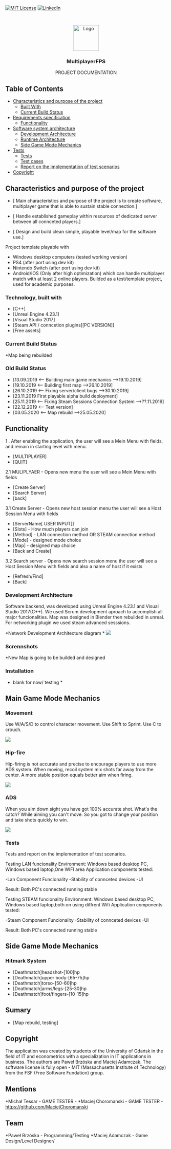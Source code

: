 
[![MIT License][license-shield]][license-url]
[![LinkedIn][linkedin-shield]][linkedin-url]



<!-- PROJECT LOGO -->
<p align="center">
 
<br />
<p align="center">
  <a href="https://github.com/pbrzoska024/FPS-MULTIPLAYER-PROJECT-WINDOWS64-32BIT-">
  </a>
  <img src="images/logo.png" alt="Logo" width="80" height="80">
  <h3 align="center">MultiplayerFPS</h3>

  <p align="center">
  PROJECT DOCUMENTATION
   



<!-- TABLE OF CONTENTS -->
## Table of Contents

* [Characteristics and purpose of the project](#about-the-project)
  * [Built With](#built-with)
  * [Current Build Status](#current-build-status)  
* [Requirements specification](Requirements)
  * [Functionality](#Functionality)
* [Software system architecture](#Software)
  * [Development Architecture](#Development)
  * [Runtime Architecture](#Runtime)
  * [Side Game Mode Mechanics](#Side-Game-Mode-Mechanics)
* [Tests](#summary)
  * [Tests](#mentions)
  * [Test cases](#contact)
  * [Report on the implementation of test scenarios](#license)
* [Copyright](#Copyright)




<!-- Characteristics and purpose of the project -->
## Characteristics and purpose of the project

*  [  Main characteristics and purpose of the project
is to create software, multiplayer game
that is able to sustain stable connection.]
 
*  [ Handle established gameplay 
within resources of dedicated server
between all connceted players.]

*  [ Design and build clean
 simple, playable level/map
 for the software use.]

 Project template playable with
- Windows desktop computers (tested working version)
- PS4 (after port using dev kit)
- Nintendo Switch (after port using dev kit)
- Android/IOS (Only after high optimization)
which can handle multiplayer match with at least 2 online players.
Builded as a test/template project, used for academic purposes.



### Technology, built with

* [C++]
* [Unreal Engine 4.23.1]
* [Visual Studio 2017]
* [Steam API / conncetion plugins[[PC VERSION]]
* [Free assets]



### Current Build Status
*Map being rebuilded
### Old Build Status
* [13.09.2019 <-- Building main game mechanics    -->19.10.2019]
* [19.10.2019 <-- Building first map   -->26.10.2019]
* [26.10.2019 <-- Fixing server/client bugs   -->30.10.2019]
* [23.11.2019 First playable alpha build deployment]
* [25.11.2019 <-- Fixing Steam Sessions Connection System -->??.11.2019]
* [22.12.2019 <-- Test version]
* [03.05.2020 <-- Map rebuild   -->25.05.2020]



<!-- GETTING STARTED -->
## Functionality

1 . After enabling the application,
the user will see a Mein Menu with fields,
and remain in starting level with menu.
* [MULTIPLAYER]    
* [QUIT]

2.1
MULIPLYAER - Opens new  menu
the user will see a Mein Menu with fields
* [Create Server]    
* [Search Server]
* [back]

3.1
Create Server - Opens new host session menu
the user will see a Host Session Menu with fields
* [ServerName[ USER INPUT]]    
* [Slots] - How much players can join
* [Method] - LAN connection method OR STEAM connection method
* [Mode] - designed mode choice 
* [Map] - designed map choice
* [Back and Create]

3.2
Search server - Opens new search session menu
the user will see a Host Session Menu with fields
and also a name of host if it exists
* [Refresh/Find]
* [Back]


### Development Architecture
  Software backend, was developed
using Unreal Engine 4.23.1 and Visual Studio 2017(C++).
  We used Scrum development aproach
to accomplish all major funcionalities.
  Map was designed in Blender
then rebuilded in unreal.
  For networking plugin we used
steam advanced sesssions.

*Network Development Architecture diagram *
![](images/diagram.png)


### Scrennshots

*New Map is going to be builded and designed

### Installation
 
* blank for now/ testing *



<!-- USAGE EXAMPLES -->
## Main Game Mode Mechanics



### Movement
Use W/A/S/D to control character movement.
Use Shift to Sprint.
Use C to crouch.


![](images/GAME2.gif)


### Hip-fire
Hip-firing is not accurate and precise to encourage players to use more ADS system.
When moving, recoil system mix shots far away from the center.
A more stable position equals better aim when firing.


![](images/GAME3.gif)


### ADS
When you aim down sight you have got 100% accurate shot.
What's the catch?
While aiming you can't move.
So you got to change your position and take shots quickly to win.


![](images/GAME4.gif)


<!-- Tests -->
### Tests
Tests and report on the implementation of test scenarios.

Testing  LAN funcionality
Environment: Windows based desktop PC, Windows based laptop,One WIFI area
Application components tested:

-Lan Component Funcionality
-Stability of connceted devices
-UI 

Result: Both PC's connected running stable 

Testing  STEAM funcionality
Environment: Windows based desktop PC, Windows based laptop,both on using diffrent Wifi
Application components tested:

-Steam Component Funcionality
-Stability of connceted devices
-UI 

Result: Both PC's connected running stable 



<!-- ROADMAP -->
## Side Game Mode Mechanics



### Hitmark System
* [Deathmatch]headshot-[100]hp
* [Deathmatch]upper body-[65-75]hp
* [Deathmatch]torso-[50-60]hp
* [Deathmatch]arms/legs-[25-30]hp
* [Deathmatch]foot/fingers-[10-15]hp


<!-- Summary -->
## Sumary

* [Map rebuild, testing]


<!-- LICENSE -->
## Copyright

The application was created by students of the University of Gdańsk in the field of IT and econometrics with a specialization in IT applications in business. The authors are Paweł Brzóska and Maciej Adamczak. The software license is fully open - MIT (Massachusetts Institute of Technology) from the FSF (Free Software Fundation) group.


## Mentions
*Michał Tessar - GAME TESTER -
*Maciej Choromański - GAME TESTER - https://github.com/MaciejChoromanski

## Team
*Paweł Brzóska - Programming/Testing
*Maciej Adamczak - Game Design/Level Designer/


<!-- MARKDOWN LINKS & IMAGES -->
<!-- https://www.markdownguide.org/basic-syntax/#reference-style-links -->
[issues-url]: https://github.com/othneildrew/Best-README-Template/issues
[license-shield]: https://img.shields.io/github/license/othneildrew/Best-README-Template.svg?style=flat-square
[license-url]: https://github.com/othneildrew/Best-README-Template/blob/master/LICENSE.txt
[linkedin-shield]: https://img.shields.io/badge/-LinkedIn-black.svg?style=flat-square&logo=linkedin&colorB=555
[linkedin-url]: https://www.linkedin.com/in/paweł-brzóska-522634179/
[product-screenshot]: images/screenshot.png
